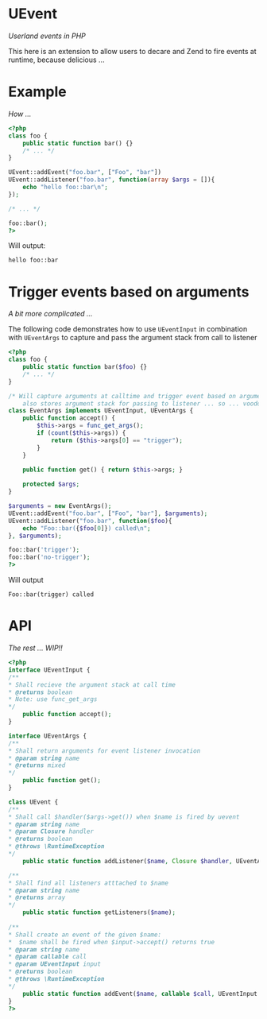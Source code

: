 UEvent
======
*Userland events in PHP*

This here is an extension to allow users to decare and Zend to fire events at runtime, because delicious ...

Example
=======
*How ...*

```php
<?php
class foo {
	public static function bar() {}
	/* ... */
}

UEvent::addEvent("foo.bar", ["Foo", "bar"])
UEvent::addListener("foo.bar", function(array $args = []){
	echo "hello foo::bar\n";
});

/* ... */

foo::bar();
?>
```

Will output:

```
hello foo::bar
```

Trigger events based on arguments
=================================
*A bit more complicated ...*

The following code demonstrates how to use ```UEventInput``` in combination with ```UEventArgs``` to capture
and pass the argument stack from call to listener

```php
<?php
class foo {
	public static function bar($foo) {}
	/* ... */
}

/* Will capture arguments at calltime and trigger event based on arguments
	also stores argument stack for passing to listener ... so ... voodoo ... */
class EventArgs implements UEventInput, UEventArgs {
	public function accept() {
		$this->args = func_get_args();
		if (count($this->args)) {
			return ($this->args[0] == "trigger");
		}
	}
	
	public function get() { return $this->args;	}

	protected $args;
}

$arguments = new EventArgs();
UEvent::addEvent("foo.bar", ["Foo", "bar"], $arguments);
UEvent::addListener("foo.bar", function($foo){
	echo "Foo::bar({$foo[0]}) called\n";
}, $arguments);

foo::bar('trigger');
foo::bar('no-trigger');
?>
```

Will output

```
Foo::bar(trigger) called
```

API
===
*The rest ... WIP!!*

```php
<?php
interface UEventInput {
/**
* Shall recieve the argument stack at call time
* @returns boolean
* Note: use func_get_args
*/
	public function accept();
}

interface UEventArgs {
/**
* Shall return arguments for event listener invocation
* @param string name
* @returns mixed
*/
	public function get();
}

class UEvent {
/**
* Shall call $handler($args->get()) when $name is fired by uevent 
* @param string name
* @param Closure handler
* @returns boolean
* @throws \RuntimeException
*/
	public static function addListener($name, Closure $handler, UEventArgs $args = null);

/**
* Shall find all listeners atttached to $name
* @param string name
* @returns array
*/
	public static function getListeners($name);
	
/**
* Shall create an event of the given $name:
*  $name shall be fired when $input->accept() returns true
* @param string name
* @param callable call
* @param UEventInput input
* @returns boolean
* @throws \RuntimeException
*/
	public static function addEvent($name, callable $call, UEventInput $input = null);
}
?>
```
